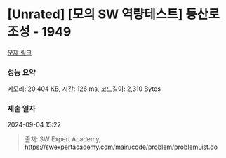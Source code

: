 # [Unrated] [모의 SW 역량테스트] 등산로 조성 - 1949 

[문제 링크](https://swexpertacademy.com/main/code/problem/problemDetail.do?contestProbId=AV5PoOKKAPIDFAUq) 

### 성능 요약

메모리: 20,404 KB, 시간: 126 ms, 코드길이: 2,310 Bytes

### 제출 일자

2024-09-04 15:22



> 출처: SW Expert Academy, https://swexpertacademy.com/main/code/problem/problemList.do